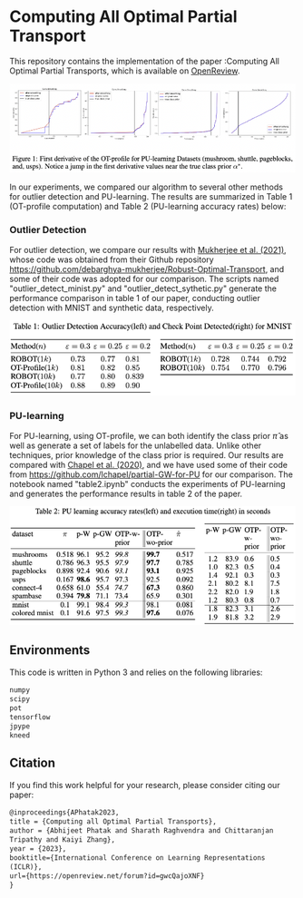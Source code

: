 # Computing All Optimal Partial Transport

This repository contains the implementation of the paper :Computing All Optimal Partial Transports, which is available on [OpenReview](https://openreview.net/forum?id=gwcQajoXNF).

<!-- ![cover](images/OTP_demo.png) -->
<p align="center" width="100%">
    <img src="images/OTP_demo.png"> 
</p>
In our experiments, we compared our algorithm to several other methods for outlier detection and PU-learning. The results are summarized in Table 1 (OT-profile computation) and Table 2 (PU-learning accuracy rates) below:

### Outlier Detection
For outlier detection, we compare our results with [Mukherjee et al. (2021)](https://arxiv.org/abs/2012.07363), whose code was obtained from their Github repository https://github.com/debarghya-mukherjee/Robust-Optimal-Transport, and some of their code was adopted for our comparison. The scripts named "outlier_detect_minist.py" and "outlier_detect_sythetic.py" generate the performance comparison in table 1 of our paper, conducting outlier detection with MNIST and synthetic data, respectively.
<p align="center" width="100%">
    <img src="images/outlier_detection.png"> 
</p>

### PU-learning

For PU-learning, using OT-profile, we can both identify the class prior $\hat{\pi}$ as well as generate a set of labels for the unlabelled data. Unlike other techniques, prior knowledge of the class prior is required. Our results are compared with [Chapel et al. (2020)](https://arxiv.org/abs/2002.08276), and we have used some of their code from https://github.com/lchapel/partial-GW-for-PU for our comparison. The notebook named "table2.ipynb" conducts the experiments of PU-learning and generates the performance results in table 2 of the paper.

<p align="center" width="100%">
    <img src="images/PU-learning.png"> 
</p>

## Environments

This code is written in Python 3 and relies on the following libraries:
```
numpy
scipy
pot
tensorflow
jpype
kneed
```

## Citation

If you find this work helpful for your research, please consider citing our paper:
```
@inproceedings{APhatak2023,
title = {Computing all Optimal Partial Transports},
author = {Abhijeet Phatak and Sharath Raghvendra and Chittaranjan Tripathy and Kaiyi Zhang},
year = {2023},
booktitle={International Conference on Learning Representations (ICLR)},
url={https://openreview.net/forum?id=gwcQajoXNF}
}
```